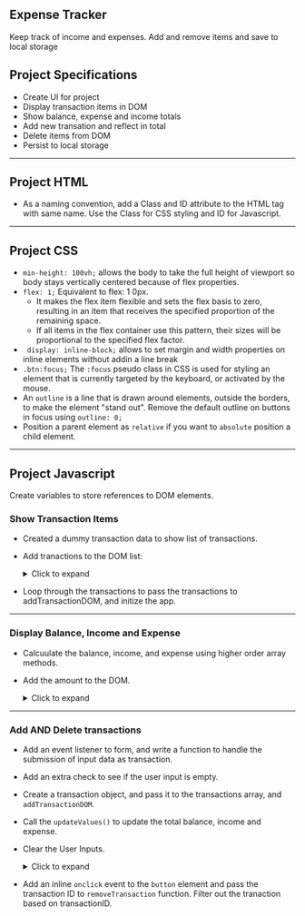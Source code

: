## Expense Tracker

Keep track of income and expenses. Add and remove items and save to local storage

## Project Specifications

- Create UI for project
- Display transaction items in DOM
- Show balance, expense and income totals
- Add new transation and reflect in total
- Delete items from DOM
- Persist to local storage

---

## Project HTML

- As a naming convention, add a Class and ID attribute to the HTML tag with same name. Use the Class for CSS styling and ID for Javascript.

---

## Project CSS

- `min-height: 100vh;` allows the body to take the full height of viewport so body stays vertically centered because of flex properties.
- `flex: 1;` Equivalent to flex: 1 0px.
  - It makes the flex item flexible and sets the flex basis to zero, resulting in an item that receives the specified proportion of the remaining space.
  - If all items in the flex container use this pattern,
    their sizes will be proportional to the specified flex factor.
- ` display: inline-block;` allows to set margin and width properties on inline elements without addin a line break
- `.btn:focus;` The `:focus` pseudo class in CSS is used for styling an element
  that is currently targeted by the keyboard, or activated by the mouse.
- An `outline` is a line that is drawn around elements,
  outside the borders, to make the element "stand out". Remove the default outline on buttons in focus using `outline: 0;`
- Position a parent element as `relative` if you want to `absolute` position a child element.

---

## Project Javascript

Create variables to store references to DOM elements.

### Show Transaction Items

- Created a dummy transaction data to show list of transactions.
- Add tranactions to the DOM list:
    <details>
    <summary>Click to expand</summary>

  ```javascript
  // Add transactions to DOM list
  function addTransactionDOM(transaction) {
    // Get sign
    const sign = transaction.amount < 0 ? "-" : "+";

    const item = document.createElement("li");

    // Add class based on value
    item.classList.add(transaction.amount < 0 ? "minus" : "plus");

    item.innerHTML = `
      ${transaction.text} <span>${sign}${Math.abs(
      transaction.amount
    )}</span> <button class="delete-btn">x</button>
      `;

    list.appendChild(item);
  }
  ```

    </details>

- Loop through the transactions to pass the transactions to addTransactionDOM, and initize the app.

---

### Display Balance, Income and Expense

- Calcuulate the balance, income, and expense using higher order array methods.
- Add the amount to the DOM.
    <details>
    <summary>Click to expand</summary>

  ```javascript
  // Update the balance income and expense
  function updateValues() {
    const amounts = transactions.map((transaction) => transaction.amount);

    const total = amounts.reduce((acc, item) => (acc += item), 0).toFixed(2);

    const income = amounts
      .filter((item) => item > 0)
      .reduce((acc, item) => (acc += item), 0)
      .toFixed(2);

    const expense =
      amounts
        .filter((item) => item < 0)
        .reduce((acc, item) => (acc += item), 0) * -(1).toFixed(2);

    balance.innerHTML = `$${total}`;
    money_plus.innerHTML = `$${income}`;
    money_minus.innerHTML = `$${expense}`;

    //   console.log(expense);
  }
  ```

    </details>

---

### Add AND Delete transactions

- Add an event listener to form, and write a function to handle the submission of input data as transaction.
- Add an extra check to see if the user input is empty.
- Create a transaction object, and pass it to the transactions array, and `addTransactionDOM`.
- Call the `updateValues()` to update the total balance, income and expense.
- Clear the User Inputs.
    <details>
        <summary>Click to expand</summary>

  ```javascript
  // Add trasnsaction
  function addTransaction(e) {
    e.preventDefault();

    if (text.value.trim() === "" || amount.value.trim() === "") {
      alert("Please add a text and amount");
    } else {
      const transaction = {
        id: generateID(),
        text: text.value,
        amount: parseInt(amount.value),
      };

      transactions.push(transaction);
      addTransactionDOM(transaction);
      updateValues();

      text.value = "";
      amount.value = "";

      console.log(transactions);
    }
  }

  // Generate Random ID
  function generateID() {
    return Math.floor(Math.random() * 10000000);
  }
  ```

    </details>

- Add an inline `onclick` event to the `button` element and pass the transaction ID to `removeTransaction` function. Filter out the tranaction based on transactionID.
